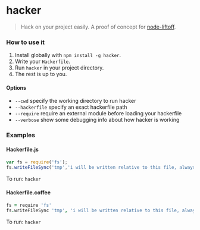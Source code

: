 # hacker
> Hack on your project easily. A proof of concept for [node-liftoff](https://github.com/tkellen/node-liftoff).

### How to use it

1. Install globally with `npm install -g hacker`.
2. Write your `Hackerfile`.
3. Run `hacker` in your project directory.
4. The rest is up to you.

#### Options
- `--cwd` specify the working directory to run hacker
- `--hackerfile` specify an exact hackerfile path
- `--require` require an external module before loading your hackerfile
- `--verbose` show some debugging info about how hacker is working

### Examples

#### Hackerfile.js
```js
var fs = require('fs');
fs.writeFileSync('tmp','i will be written relative to this file, always.');
```
To run:
`hacker`

#### Hackerfile.coffee
```coffeescript
fs = require 'fs'
fs.writeFileSync 'tmp', 'i will be written relative to this file, always.'
```
To run:
`hacker`
